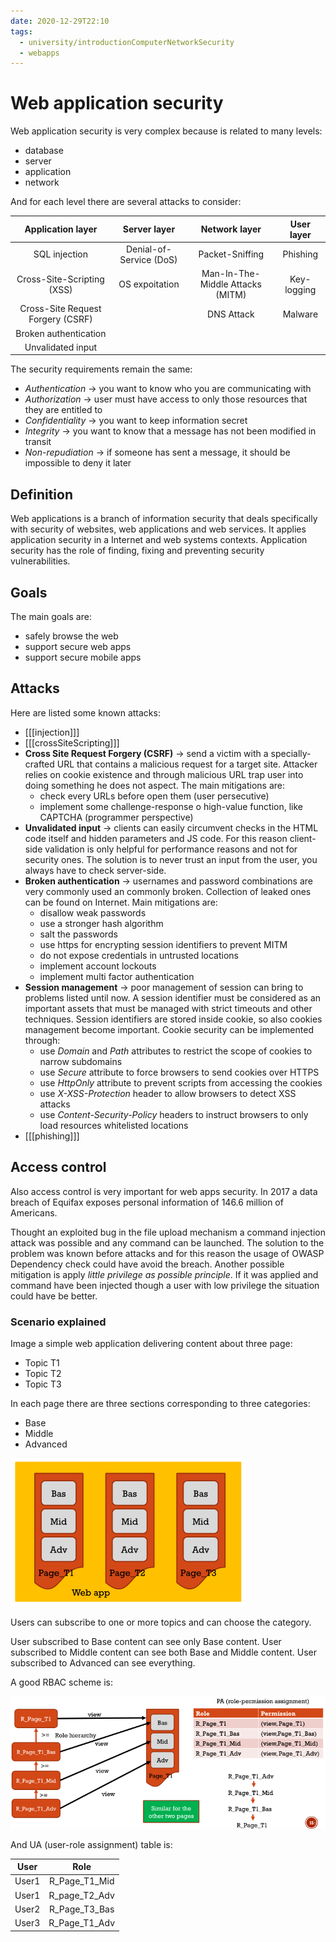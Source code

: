 ```yaml
---
date: 2020-12-29T22:10
tags:
  - university/introductionComputerNetworkSecurity
  - webapps
---
```


# Web application security
Web application security is very complex because is related to many levels:

* database
* server
* application
* network

And for each level there are several attacks to consider:

| Application layer | Server layer | Network layer | User layer |
|:--:|:--:|:--:|:--:|
|SQL injection|Denial-of-Service (DoS)|Packet-Sniffing|Phishing|
|Cross-Site-Scripting (XSS)|OS expoitation|Man-In-The-Middle Attacks (MITM)|Key-logging|
|Cross-Site Request Forgery (CSRF)||DNS Attack|Malware|
|Broken authentication||||
|Unvalidated input||||

The security requirements remain the same:

* *Authentication* → you want to know who you are communicating with
* *Authorization* → user must have access to only those resources that they are entitled to
* *Confidentiality* → you want to keep information secret
* *Integrity* → you want to know that a message has not been modified in transit
* *Non-repudiation* → if someone has sent a message, it should be impossible to deny it later

## Definition
Web applications is a branch of information security that deals specifically with security of websites, web applications and web services. It applies application security in a Internet and web systems contexts. Application security has the role of finding, fixing and preventing security vulnerabilities.

## Goals
The main goals are:

* safely browse the web
* support secure web apps
* support secure mobile apps

## Attacks
Here are listed some known attacks:

* [[[injection]]]
* [[[crossSiteScripting]]]
* **Cross Site Request Forgery (CSRF)** → send a victim with a specially-crafted URL that contains a malicious request for a target site. Attacker relies on cookie existence and through malicious URL trap user into doing something he does not aspect. The main mitigations are:
    * check every URLs before open them (user persecutive)
    * implement some challenge-response o high-value function, like CAPTCHA (programmer perspective)
* **Unvalidated input** → clients can easily circumvent checks in the HTML code itself and hidden parameters and JS code. For this reason client-side validation is only helpful for performance reasons and not for security ones. The solution is to never trust an input from the user, you always have to check server-side.
* **Broken authentication** → usernames and password combinations are very commonly used an commonly broken. Collection of leaked ones can be found on Internet. Main mitigations are:
    * disallow weak passwords
    * use a stronger hash algorithm
    * salt the passwords
    * use https for encrypting session identifiers to prevent MITM
    * do not expose credentials in untrusted locations
    * implement account lockouts
    * implement multi factor authentication
* **Session management** → poor management of session can bring to problems listed until now. A session identifier must be considered as an important assets that must be managed with strict timeouts and other techniques. Session identifiers are stored inside cookie, so also cookies management become important. Cookie security can be implemented through:
    * use *Domain* and *Path* attributes to restrict the scope of cookies to narrow subdomains
    * use *Secure* attribute to force browsers to send cookies over HTTPS
    * use *HttpOnly* attribute to prevent scripts from accessing the cookies
    * use *X-XSS-Protection* header to allow browsers to detect XSS attacks
    * use *Content-Security-Policy* headers to instruct browsers to only load resources whitelisted locations 
* [[[phishing]]]

## Access control
Also access control is very important for web apps security. In 2017 a data breach of Equifax exposes personal information of 146.6 million of Americans.

Thought an exploited bug in the file upload mechanism a command injection attack was possible and any command can be launched. The solution to the problem was known before attacks and for this reason the usage of OWASP Dependency check could have avoid the breach. Another possible mitigation is apply *little privilege as possible principle*. If it was applied and command have been injected though a user with low privilege the situation could have be better.

### Scenario explained
Image a simple web application delivering content about three page:

* Topic T1
* Topic T2
* Topic T3

In each page there are three sections corresponding to three categories:

* Base
* Middle
* Advanced

![](./static/acWebAppSec.png)

Users can subscribe to one or more topics and can choose the category.

User subscribed to Base content can see only Base content.
User subscribed to Middle content can see both Base and Middle content.
User subscribed to Advanced can see everything.

A good RBAC scheme is:

![](./static/rbacWebSec.png)

And UA (user-role assignment) table is:

|User|Role|
|:--:|:--:|
|User1|R_Page_T1_Mid|
|User1|R_page_T2_Adv|
|User2|R_Page_T3_Bas|
|User3|R_Page_T1_Adv|
